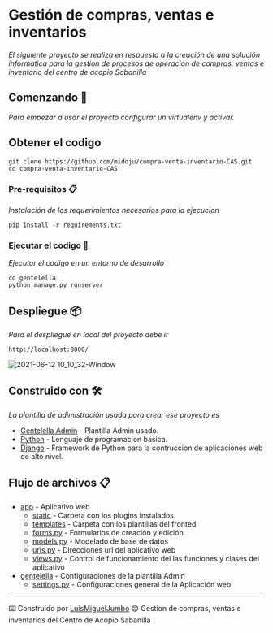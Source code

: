 # Gestión de compras, ventas e inventarios

_El siguiente proyecto se realiza en respuesta a la creación de una solución informatica para la gestion de procesos de operación de compras, ventas e inventario del centro de acopio Sabanilla_

## Comenzando 🚀

_Para empezar a usar el proyecto configurar un virtualenv y activar._
## Obtener el codigo
```
git clone https://github.com/midoju/compra-venta-inventario-CAS.git
cd compra-venta-inventario-CAS
```

### Pre-requisitos 📋

_Instalación de los requerimientos necesarios para la ejecucion_

```
pip install -r requirements.txt
```

### Ejecutar el codigo 🔧

_Ejecutar el codigo en un entorno de desarrollo_

```
cd gentelella
python manage.py runserver
```
## Despliegue 📦

_Para el despliegue en local del proyecto debe ir_

```
http://localhost:8000/
```
![2021-06-12 10_10_32-Window](https://user-images.githubusercontent.com/13515624/123519080-c680ab80-d66e-11eb-8dc9-803a22c1f0dd.png)

## Construido con 🛠️

_La plantilla de adimistración usada para crear ese proyecto es_

* [Gentelella Admin](https://github.com/GiriB/django-gentelella) - Plantilla Admin usado.
* [Python](https://www.python.org) - Lenguaje de programacion basica.
* [Django](https://www.djangoproject.com) - Framework de Python para la contruccion de aplicaciones web de alto nivel.

## Flujo de archivos 📋
* [app](https://github.com/midoju/compra-venta-inventario-CAS/tree/main/gentelella/app) - Aplicativo web
    * [static](https://github.com/midoju/compra-venta-inventario-CAS/tree/main/gentelella/app/static) - Carpeta con los plugins instalados 
    * [templates](https://github.com/midoju/compra-venta-inventario-CAS/tree/main/gentelella/app/templates) - Carpeta con los plantillas del fronted
    * [forms.py](https://github.com/midoju/compra-venta-inventario-CAS/blob/main/gentelella/app/forms.py) - Formularios de creación y edición
    * [models.py](https://github.com/midoju/compra-venta-inventario-CAS/blob/main/gentelella/app/models.py) - Modelado de base de datos
    * [urls.py](https://github.com/midoju/compra-venta-inventario-CAS/blob/main/gentelella/app/urls.py) - Direcciones url del aplicativo web
    * [views.py](https://github.com/midoju/compra-venta-inventario-CAS/blob/main/gentelella/app/views.py) - Control de funcionamiento del las funciones y clases del aplicativo
* [gentelella](https://github.com/midoju/compra-venta-inventario-CAS/tree/main/gentelella/gentelella) - Configuraciones de la plantilla Admin
    * [settings.py](https://github.com/midoju/compra-venta-inventario-CAS/blob/main/gentelella/gentelella/settings.py) - Configuraciones general de la Aplicación web

---
⌨️ Construido por [LuisMiguelJumbo](https://github.com/midoju) 😊
Gestion de compras, ventas e inventarios del Centro de Acopio Sabanilla

